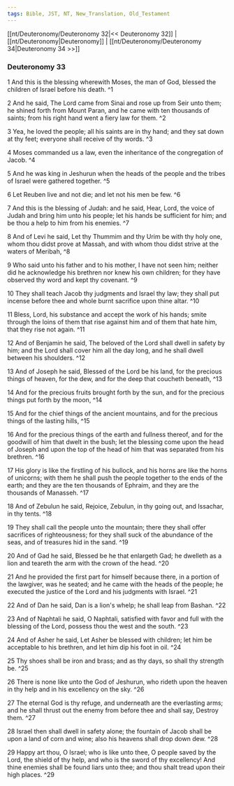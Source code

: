 ```yaml
---
tags: Bible, JST, NT, New_Translation, Old_Testament
---
```


[[nt/Deuteronomy/Deuteronomy 32|<< Deuteronomy 32]] | [[nt/Deuteronomy|Deuteronomy]] | [[nt/Deuteronomy/Deuteronomy 34|Deuteronomy 34 >>]]

### Deuteronomy 33

1 And this is the blessing wherewith Moses, the man of God, blessed the children of Israel before his death.  ^1

2 And he said, The Lord came from Sinai and rose up from Seir unto them; he shined forth from Mount Paran, and he came with ten thousands of saints; from his right hand went a fiery law for them.  ^2

3 Yea, he loved the people; all his saints are in thy hand; and they sat down at thy feet; everyone shall receive of thy words.  ^3

4 Moses commanded us a law, even the inheritance of the congregation of Jacob.  ^4

5 And he was king in Jeshurun when the heads of the people and the tribes of Israel were gathered together.  ^5

6 Let Reuben live and not die; and let not his men be few.  ^6

7 And this is the blessing of Judah: and he said, Hear, Lord, the voice of Judah and bring him unto his people; let his hands be sufficient for him; and be thou a help to him from his enemies.  ^7

8 And of Levi he said, Let thy Thummim and thy Urim be with thy holy one, whom thou didst prove at Massah, and with whom thou didst strive at the waters of Meribah,  ^8

9 Who said unto his father and to his mother, I have not seen him; neither did he acknowledge his brethren nor knew his own children; for they have observed thy word and kept thy covenant.  ^9

10 They shall teach Jacob thy judgments and Israel thy law; they shall put incense before thee and whole burnt sacrifice upon thine altar.  ^10

11 Bless, Lord, his substance and accept the work of his hands; smite through the loins of them that rise against him and of them that hate him, that they rise not again.  ^11

12 And of Benjamin he said, The beloved of the Lord shall dwell in safety by him; and the Lord shall cover him all the day long, and he shall dwell between his shoulders.  ^12

13 And of Joseph he said, Blessed of the Lord be his land, for the precious things of heaven, for the dew, and for the deep that coucheth beneath,  ^13

14 And for the precious fruits brought forth by the sun, and for the precious things put forth by the moon,  ^14

15 And for the chief things of the ancient mountains, and for the precious things of the lasting hills,  ^15

16 And for the precious things of the earth and fullness thereof, and for the goodwill of him that dwelt in the bush; let the blessing come upon the head of Joseph and upon the top of the head of him that was separated from his brethren.  ^16

17 His glory is like the firstling of his bullock, and his horns are like the horns of unicorns; with them he shall push the people together to the ends of the earth; and they are the ten thousands of Ephraim, and they are the thousands of Manasseh.  ^17

18 And of Zebulun he said, Rejoice, Zebulun, in thy going out, and Issachar, in thy tents.  ^18

19 They shall call the people unto the mountain; there they shall offer sacrifices of righteousness; for they shall suck of the abundance of the seas, and of treasures hid in the sand.  ^19

20 And of Gad he said, Blessed be he that enlargeth Gad; he dwelleth as a lion and teareth the arm with the crown of the head.  ^20

21 And he provided the first part for himself because there, in a portion of the lawgiver, was he seated; and he came with the heads of the people; he executed the justice of the Lord and his judgments with Israel.  ^21

22 And of Dan he said, Dan is a lion\'s whelp; he shall leap from Bashan.  ^22

23 And of Naphtali he said, O Naphtali, satisfied with favor and full with the blessing of the Lord, possess thou the west and the south.  ^23

24 And of Asher he said, Let Asher be blessed with children; let him be acceptable to his brethren, and let him dip his foot in oil.  ^24

25 Thy shoes shall be iron and brass; and as thy days, so shall thy strength be.  ^25

26 There is none like unto the God of Jeshurun, who rideth upon the heaven in thy help and in his excellency on the sky.  ^26

27 The eternal God is thy refuge, and underneath are the everlasting arms; and he shall thrust out the enemy from before thee and shall say, Destroy them.  ^27

28 Israel then shall dwell in safety alone; the fountain of Jacob shall be upon a land of corn and wine; also his heavens shall drop down dew.  ^28

29 Happy art thou, O Israel; who is like unto thee, O people saved by the Lord, the shield of thy help, and who is the sword of thy excellency! And thine enemies shall be found liars unto thee; and thou shalt tread upon their high places.  ^29

 
